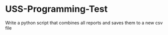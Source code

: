 # USS-Programming-Test
Write a python script that combines all reports and saves them to a new csv file
